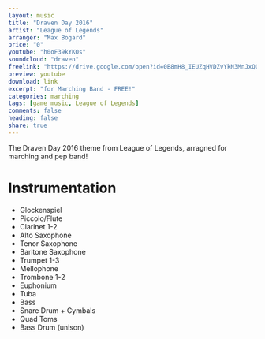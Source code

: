 ```yaml
---
layout: music
title: "Draven Day 2016"
artist: "League of Legends"
arranger: "Max Bogard"
price: "0"
youtube: "h0oF39kYKOs"
soundcloud: "draven"
freelink: "https://drive.google.com/open?id=0B8mH8_IEUZqHVDZvYkN3MnJxQ0E"
preview: youtube
download: link
excerpt: "for Marching Band - FREE!"
categories: marching
tags: [game music, League of Legends]
comments: false
heading: false
share: true
---
```


The Draven Day 2016 theme from League of Legends, arragned for marching and pep band!

# Instrumentation
* Glockenspiel
* Piccolo/Flute
* Clarinet 1-2
* Alto Saxophone
* Tenor Saxophone
* Baritone Saxophone
* Trumpet 1-3
* Mellophone
* Trombone 1-2
* Euphonium
* Tuba
* Bass
* Snare Drum + Cymbals
* Quad Toms
* Bass Drum (unison)
